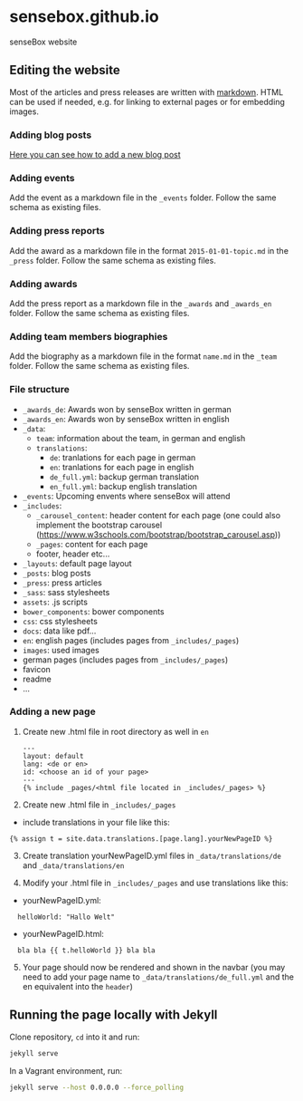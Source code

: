 # sensebox.github.io

senseBox website

## Editing the website

Most of the articles and press releases are written with [markdown](https://github.com/adam-p/markdown-here/wiki/Markdown-Cheatsheet). HTML can be used if needed, e.g. for linking to external pages or for embedding images.

### Adding blog posts
[Here you can see how to add a new blog post](how-to-add-blog-posts.md)

### Adding events

Add the event as a markdown file in the `_events` folder. Follow the same schema as existing files.


### Adding press reports

Add the award as a markdown file in the format `2015-01-01-topic.md` in the `_press` folder. Follow the same schema as existing files.

### Adding awards

Add the press report as a markdown file in the `_awards` and `_awards_en` folder. Follow the same schema as existing files.

### Adding team members biographies

Add the biography as a markdown file in the format `name.md` in the `_team` folder. Follow the same schema as existing files.

### File structure
- `_awards_de`: Awards won by senseBox written in german
- `_awards_en`: Awards won by senseBox written in english
- `_data`:
  - `team`: information about the team, in german and english
  - `translations`:
    - `de`: tranlations for each page in german
    - `en`: tranlations for each page in english
    - `de_full.yml`: backup german translation
    - `en_full.yml`: backup english translation
- `_events`: Upcoming envents where senseBox will attend
- `_includes`:
  - `_carousel_content`: header content for each page (one could also implement the bootstrap carousel (https://www.w3schools.com/bootstrap/bootstrap_carousel.asp))
  - `_pages`: content for each page
  - footer, header etc...
- `_layouts`: default page layout
- `_posts`: blog posts
- `_press`: press articles
- `_sass`: sass stylesheets
- `assets`: .js scripts
- `bower_components`: bower components
- `css`: css stylesheets
- `docs`: data like pdf...
- `en`: english pages (includes pages from `_includes/_pages`)
- `images`: used images
- german pages (includes pages from `_includes/_pages`)
- favicon
- readme
- ...

### Adding a new page
1. Create new .html file in root directory as well in `en`
   ```
   ---
   layout: default
   lang: <de or en>
   id: <choose an id of your page>
   ---
   {% include _pages/<html file located in _includes/_pages> %}
   ```
2. Create new .html file in `_includes/_pages`
  - include translations in your file like this:
  ```
  {% assign t = site.data.translations.[page.lang].yourNewPageID %}
  ```
3. Create translation yourNewPageID.yml files in `_data/translations/de` and `_data/translations/en`

4. Modify your .html file in `_includes/_pages` and use translations like this:
  - yourNewPageID.yml:
  ```
    helloWorld: "Hallo Welt"
  ```
  - yourNewPageID.html:
  ```
    bla bla {{ t.helloWorld }} bla bla
  ```

5. Your page should now be rendered and shown in the navbar (you may need to add your page name to `_data/translations/de_full.yml` and the en equivalent into the `header`)


## Running the page locally with Jekyll

Clone repository, `cd` into it and run:

```bash
jekyll serve
```

In a Vagrant environment, run:

```bash
jekyll serve --host 0.0.0.0 --force_polling
```
